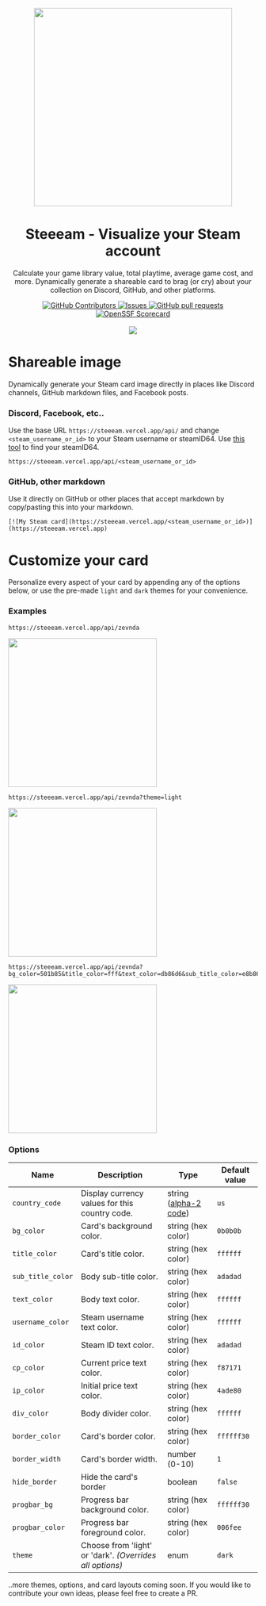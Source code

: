 <p align="center">
<img src="./public/steeeam-og-image.png" width='400'/>
 <h1 align="center">Steeeam - Visualize your Steam account</h1>
 <p align="center">Calculate your game library value, total playtime, average game cost, and more. Dynamically generate a shareable card to brag (or cry) about your collection on Discord, GitHub, and other platforms.</p>
</p>
  <p align="center">
    <a href="https://github.com/zevnda/steeeam/graphs/contributors">
      <img alt="GitHub Contributors" src="https://img.shields.io/github/contributors/zevnda/steeeam" />
    </a>
    <a href="https://github.com/zevnda/steeeam/issues">
      <img alt="Issues" src="https://img.shields.io/github/issues/zevnda/steeeam?color=0088ff" />
    </a>
    <a href="https://github.com/zevnda/steeeam/pulls">
      <img alt="GitHub pull requests" src="https://img.shields.io/github/issues-pr/zevnda/steeeam?color=0088ff" />
    </a>
    <a href="https://securityscorecards.dev/viewer/?uri=github.com/zevnda/steeeam">
      <img alt="OpenSSF Scorecard" src="https://api.securityscorecards.dev/projects/github.com/zevnda/steeeam/badge" />
    </a>
    <br />
    <br />
    <a href="https://vercel.com">
      <img src="https://raw.githubusercontent.com/zevnda/steeeam/master/powered-by-vercel.svg"/>
    </a>
  </p>

# Shareable image
Dynamically generate your Steam card image directly in places like Discord channels, GitHub markdown files, and Facebook posts.

### Discord, Facebook, etc..
Use the base URL `https://steeeam.vercel.app/api/` and change `<steam_username_or_id>` to your Steam username or steamID64. Use [this tool](https://steamid.io/) to find your steamID64.
```
https://steeeam.vercel.app/api/<steam_username_or_id>
```

### GitHub, other markdown
Use it directly on GitHub or other places that accept markdown by copy/pasting this into your markdown.
```
[![My Steam card](https://steeeam.vercel.app/<steam_username_or_id>)](https://steeeam.vercel.app)
```

# Customize your card
Personalize every aspect of your card by appending any of the options below, or use the pre-made `light` and `dark` themes for your convenience.

### Examples
```
https://steeeam.vercel.app/api/zevnda
```
<img src="./public/canvas/example1.png" width='300'/>

```
https://steeeam.vercel.app/api/zevnda?theme=light
```
<img src="./public/canvas/example2.png" width='300'/>

```
https://steeeam.vercel.app/api/zevnda?bg_color=501b85&title_color=fff&text_color=db86d6&sub_title_color=e8b864&border_color=b32447&border_width=5&progbar_bg=b32447&progbar_color=5ebfc4
```
<img src="./public/canvas/example3.png" width='300'/>

### Options
| Name              | Description                                              | Type                                                        | Default value |
| ----------------- | -------------------------------------------------------- | ----------------------------------------------------------- | ------------- |
| `country_code`    | Display currency values for this country code.           | string ([alpha-2 code](https://www.iban.com/country-codes)) | `us`          |
| `bg_color`        | Card's background color.                                 | string (hex color)                                          | `0b0b0b`      |
| `title_color`     | Card's title color.                                      | string (hex color)                                          | `ffffff`      |
| `sub_title_color` | Body sub-title color.                                    | string (hex color)                                          | `adadad`      |
| `text_color`      | Body text color.                                         | string (hex color)                                          | `ffffff`      |
| `username_color`  | Steam username text color.                               | string (hex color)                                          | `ffffff`      |
| `id_color`        | Steam ID text color.                                     | string (hex color)                                          | `adadad`      |
| `cp_color`        | Current price text color.                                | string (hex color)                                          | `f87171`      |
| `ip_color`        | Initial price text color.                                | string (hex color)                                          | `4ade80`      |
| `div_color`       | Body divider color.                                      | string (hex color)                                          | `ffffff`      |
| `border_color`    | Card's border color.                                     | string (hex color)                                          | `ffffff30`    |
| `border_width`    | Card's border width.                                     | number (0-10)                                               | `1`           |
| `hide_border`     | Hide the card's border                                   | boolean                                                     | `false`       |
| `progbar_bg`      | Progress bar background color.                           | string (hex color)                                          | `ffffff30`    |
| `progbar_color`   | Progress bar foreground color.                           | string (hex color)                                          | `006fee`      |
| `theme`           | Choose from 'light' or 'dark'. *(Overrides all options)* | enum                                                        | `dark`        |

..more themes, options, and card layouts coming soon. If you would like to contribute your own ideas, please feel free to create a PR.